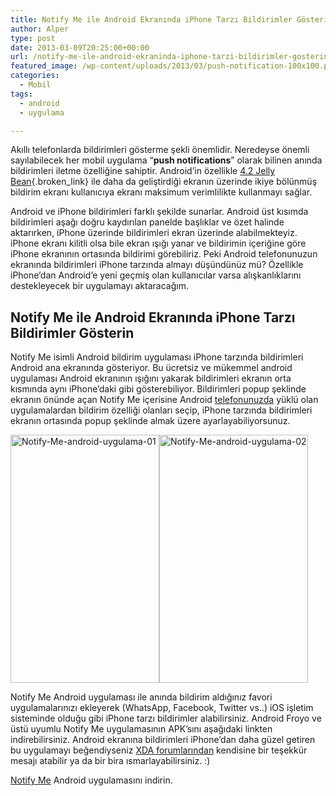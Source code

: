 ```yaml
---
title: Notify Me ile Android Ekranında iPhone Tarzı Bildirimler Gösterin
author: Alper
type: post
date: 2013-03-09T20:25:00+00:00
url: /notify-me-ile-android-ekraninda-iphone-tarzi-bildirimler-gosterin/
featured_image: /wp-content/uploads/2013/03/push-notification-100x100.png
categories:
  - Mobil
tags:
  - android
  - uygulama

---
```

Akıllı telefonlarda bildirimleri gösterme şekli önemlidir. Neredeyse önemli sayılabilecek her mobil uygulama &#8220;**push notifications**&#8221; olarak bilinen anında bildirimleri iletme özelliğine sahiptir. Android&#8217;in özellikle [4.2 Jelly Bean][1]{.broken_link} ile daha da geliştirdiği ekranın üzerinde ikiye bölünmüş bildirim ekranı kullanıcıya ekranı maksimum verimlilikte kullanmayı sağlar.

Android ve iPhone bildirimleri farklı şekilde sunarlar. Android üst kısımda bildirimleri aşağı doğru kaydırılan panelde başlıklar ve özet halinde aktarırken, iPhone üzerinde bildirimleri ekran üzerinde alabilmekteyiz. iPhone ekranı kilitli olsa bile ekran ışığı yanar ve bildirimin içeriğine göre iPhone ekranının ortasında bildirimi görebiliriz. Peki Android telefonunuzun ekranında bildirimleri iPhone tarzında almayı düşündünüz mü? Özellikle iPhone&#8217;dan Android&#8217;e yeni geçmiş olan kullanıcılar varsa alışkanlıklarını destekleyecek bir uygulamayı aktaracağım.

## Notify Me ile Android Ekranında iPhone Tarzı Bildirimler Gösterin

Notify Me isimli Android bildirim uygulaması iPhone tarzında bildirimleri Android ana ekranında gösteriyor. Bu ücretsiz ve mükemmel android uygulaması Android ekranının ışığını yakarak bildirimleri ekranın orta kısmında aynı iPhone&#8217;daki gibi gösterebiliyor. Bildirimleri popup şeklinde ekranın önünde açan Notify Me içerisine Android [telefonunuzda][2] yüklü olan uygulamalardan bildirim özelliği olanları seçip, iPhone tarzında bildirimleri ekranın ortasında popup şeklinde almak üzere ayarlayabiliyorsunuz.

<img class="alignnone size-full wp-image-12613" alt="Notify-Me-android-uygulama-01" src="https://www.murekkep.org/wp-content/uploads/2013/03/Notify-Me-android-uygulama-01.png" width="238" height="397" srcset="https://www.murekkep.org/wp-content/uploads/2013/03/Notify-Me-android-uygulama-01.png 238w, https://www.murekkep.org/wp-content/uploads/2013/03/Notify-Me-android-uygulama-01-119x200.png 119w, https://www.murekkep.org/wp-content/uploads/2013/03/Notify-Me-android-uygulama-01-182x305.png 182w" sizes="(max-width: 238px) 100vw, 238px" /><img class="alignnone size-full wp-image-12614" alt="Notify-Me-android-uygulama-02" src="https://www.murekkep.org/wp-content/uploads/2013/03/Notify-Me-android-uygulama-02.png" width="238" height="397" srcset="https://www.murekkep.org/wp-content/uploads/2013/03/Notify-Me-android-uygulama-02.png 238w, https://www.murekkep.org/wp-content/uploads/2013/03/Notify-Me-android-uygulama-02-119x200.png 119w, https://www.murekkep.org/wp-content/uploads/2013/03/Notify-Me-android-uygulama-02-182x305.png 182w" sizes="(max-width: 238px) 100vw, 238px" /> 

Notify Me Android uygulaması ile anında bildirim aldığınız favori uygulamalarınızı ekleyerek (WhatsApp, Facebook, Twitter vs..) iOS işletim sisteminde olduğu gibi iPhone tarzı bildirimler alabilirsiniz. Android Froyo ve üstü uyumlu Notify Me uygulamasının APK&#8217;sını aşağıdaki linkten indirebilirsiniz. Android ekranına bildirimleri iPhone&#8217;dan daha güzel getiren bu uygulamayı beğendiyseniz <a title="notify me" href="http://forum.xda-developers.com/showthread.php?t=2173226" target="_blank" class="broken_link">XDA forumlarından</a> kendisine bir teşekkür mesajı atabilir ya da bir bira ısmarlayabilirsiniz. :)

<a href="https://code.google.com/p/notify-me/downloads/detail?name=NotifyMeV1.4.apk" target="_blank">Notify Me</a> Android uygulamasını indirin.

 [1]: https://www.murekkep.org/android-4-2-2-hangi-yenilikleri-sunuyor-11863 "android 4.2"
 [2]: https://www.murekkep.org/telefon "telefon"